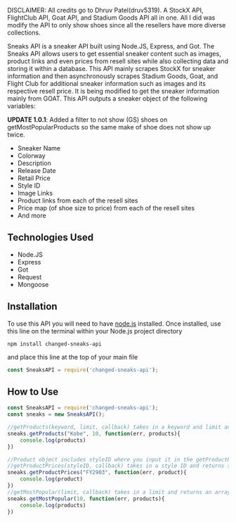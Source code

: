 DISCLAIMER: All credits go to Dhruv Patel(druv5319). A StockX API, FlightClub API, Goat API, and Stadium Goods API all in one. All I did was modify the API to only show shoes since all the resellers have more diverse collections.

Sneaks API is a sneaker API built using Node.JS, Express, and Got. The Sneaks API allows users to get essential sneaker content such as images, product links and even prices from resell sites while also collecting data and storing it within a database. This API mainly scrapes StockX for sneaker information and then asynchronously scrapes Stadium Goods, Goat, and Flight Club for additional sneaker information such as images and its respective resell price. It is being modified to get the sneaker information mainly from GOAT. This API outputs a sneaker object of the following variables:

**UPDATE 1.0.1**: Added a filter to not show (GS) shoes on getMostPopularProducts so the same make of shoe does not show up twice.

  - Sneaker Name
  - Colorway
  - Description
  - Release Date
  - Retail Price
  - Style ID
  - Image Links
  - Product links from each of the resell sites
  - Price map (of shoe size to price) from each of the resell sites
  - And more
  

## Technologies Used
  - Node.JS
  - Express
  - Got
  - Request
  - Mongoose
  

  
## Installation
To use this API you will need to have [node.js](https://nodejs.org/en/) installed.
Once installed, use this line on the terminal within your Node.js project directory
```
npm install changed-sneaks-api
```
and place this line at the top of your main file
```js
const SneaksAPI = require('changed-sneaks-api');
```
## How to Use
```js
const SneaksAPI = require('changed-sneaks-api');
const sneaks = new SneaksAPI();

//getProducts(keyword, limit, callback) takes in a keyword and limit and returns a product array 
sneaks.getProducts("Kobe", 10, function(err, products){
    console.log(products)
})

//Product object includes styleID where you input it in the getProductPrices function
//getProductPrices(styleID, callback) takes in a style ID and returns sneaker info including a price map and more images of the product
sneaks.getProductPrices("FY2903", function(err, product){
    console.log(product)
})
//getMostPopular(limit, callback) takes in a limit and returns an array of the current popular products curated by StockX
sneaks.getMostPopular(10, function(err, products){
    console.log(products)
})
```

